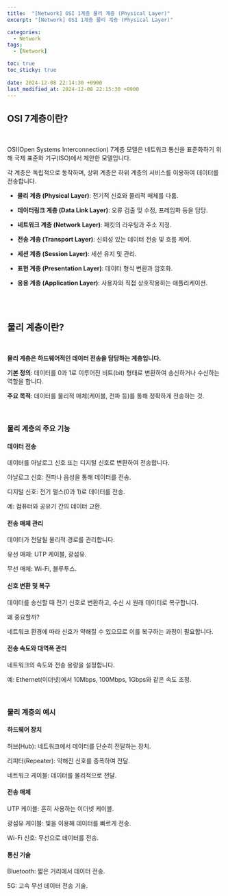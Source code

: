 ```yaml
---
title:  "[Network] OSI 1계층 물리 계층 (Physical Layer)"
excerpt: "[Network] OSI 1계층 물리 계층 (Physical Layer)"

categories:
  - Network
tags:
  - [Network]

toc: true
toc_sticky: true
 
date: 2024-12-08 22:14:30 +0900
last_modified_at: 2024-12-08 22:15:30 +0900
---
```


## OSI 7계층이란?

<br>

OSI(Open Systems Interconnection) 7계층 모델은 네트워크 통신을 표준화하기 위해 국제 표준화 기구(ISO)에서 제안한 모델입니다.

각 계층은 독립적으로 동작하며, 상위 계층은 하위 계층의 서비스를 이용하여 데이터를 전송합니다.

- **물리 계층 (Physical Layer)**: 전기적 신호와 물리적 매체를 다룸.

- **데이터링크 계층 (Data Link Layer)**: 오류 검출 및 수정, 프레임화 등을 담당.

- **네트워크 계층 (Network Layer)**: 패킷의 라우팅과 주소 지정.

- **전송 계층 (Transport Layer)**: 신뢰성 있는 데이터 전송 및 흐름 제어.

- **세션 계층 (Session Layer)**: 세션 유지 및 관리.

- **표현 계층 (Presentation Layer)**: 데이터 형식 변환과 암호화.

- **응용 계층 (Application Layer)**: 사용자와 직접 상호작용하는 애플리케이션.

<br>

<br>

## 물리 계층이란?

<br>

**물리 계층은 하드웨어적인 데이터 전송을 담당하는 계층입니다.**

**기본 정의**: 데이터를 0과 1로 이루어진 비트(bit) 형태로 변환하여 송신하거나 수신하는 역할을 합니다.

**주요 목적**: 데이터를 물리적 매체(케이블, 전파 등)를 통해 정확하게 전송하는 것.

<br>

### 물리 계층의 주요 기능

#### 데이터 전송

데이터를 아날로그 신호 또는 디지털 신호로 변환하여 전송합니다.

아날로그 신호: 전파나 음성을 통해 데이터를 전송.

디지털 신호: 전기 펄스(0과 1)로 데이터를 전송.

예: 컴퓨터와 공유기 간의 데이터 교환.

#### 전송 매체 관리

데이터가 전달될 물리적 경로를 관리합니다.

유선 매체: UTP 케이블, 광섬유.

무선 매체: Wi-Fi, 블루투스.

#### 신호 변환 및 복구

데이터를 송신할 때 전기 신호로 변환하고, 수신 시 원래 데이터로 복구합니다.

왜 중요할까?

네트워크 환경에 따라 신호가 약해질 수 있으므로 이를 복구하는 과정이 필요합니다.

#### 전송 속도와 대역폭 관리

네트워크의 속도와 전송 용량을 설정합니다.

예: Ethernet(이더넷)에서 10Mbps, 100Mbps, 1Gbps와 같은 속도 조정.

<br>

### 물리 계층의 예시

#### 하드웨어 장치

허브(Hub): 네트워크에서 데이터를 단순히 전달하는 장치.

리피터(Repeater): 약해진 신호를 증폭하여 전달.

네트워크 케이블: 데이터를 물리적으로 전달.

#### 전송 매체

UTP 케이블: 흔히 사용하는 이더넷 케이블.

광섬유 케이블: 빛을 이용해 데이터를 빠르게 전송.

Wi-Fi 신호: 무선으로 데이터를 전송.

#### 통신 기술

Bluetooth: 짧은 거리에서 데이터 전송.

5G: 고속 무선 데이터 전송 기술.